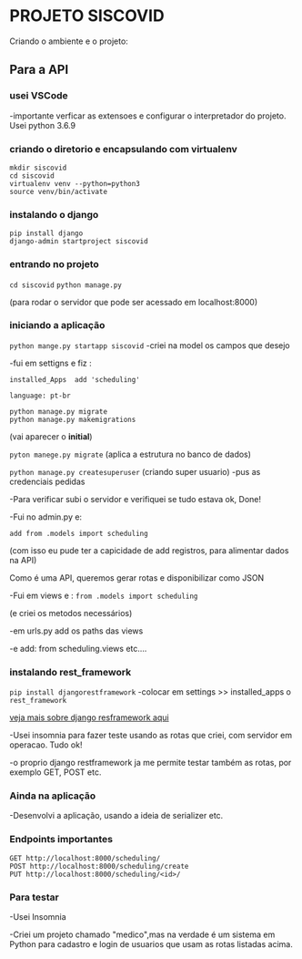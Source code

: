 # PROJETO SISCOVID
Criando o ambiente e o projeto:

## Para a API
### usei VSCode
-importante verficar as extensoes e configurar o interpretador do projeto. Usei python 3.6.9

### criando o diretorio e encapsulando com virtualenv
```
mkdir siscovid
cd siscovid
virtualenv venv --python=python3
source venv/bin/activate
```

### instalando o django
```
pip install django
django-admin startproject siscovid
```

### entrando no projeto
```cd siscovid```
```python manage.py```

(para rodar o servidor que pode ser acessado em localhost:8000)

### iniciando a aplicação
`python mange.py startapp siscovid`
-criei na model os campos que desejo

-fui em settigns e fiz :

```
installed_Apps  add 'scheduling'

language: pt-br
```
			
```
python manage.py migrate
python manage.py makemigrations
```

(vai aparecer o __initial__)


`pyton manege.py migrate` (aplica a estrutura no banco de dados)

`python manage.py createsuperuser` (criando super usuario)
-pus as credenciais pedidas

-Para verificar subi o servidor e verifiquei se tudo estava ok, Done!

-Fui no admin.py e:
	 
```add from .models import scheduling```

(com isso eu pude ter a capicidade de add registros, para alimentar dados na API)

Como é uma API, queremos gerar rotas e disponibilizar como JSON

-Fui em views e :
`from .models import scheduling`
	
(e criei os metodos necessários)

-em urls.py add os paths das views

-e add: from scheduling.views etc....

### instalando rest_framework
`pip install djangorestframework`
-colocar em settings >> installed_apps o `rest_framework` 

[veja mais sobre django resframework aqui](https://www.django-rest-framework.org/)

-Usei insomnia para fazer teste usando as rotas que criei, com servidor em operacao. Tudo ok!

-o proprio django restframework ja me permite testar também as rotas, por exemplo GET, POST etc.

### Ainda na aplicação
-Desenvolvi a aplicação, usando a ideia de serializer etc. 


### Endpoints importantes
```
GET http://localhost:8000/scheduling/
POST http://localhost:8000/scheduling/create
PUT http://localhost:8000/scheduling/<id>/
```
  
### Para testar
-Usei Insomnia

-Criei um projeto chamado "medico",mas na verdade é um sistema em Python para cadastro e login de usuarios que usam as rotas listadas acima.








